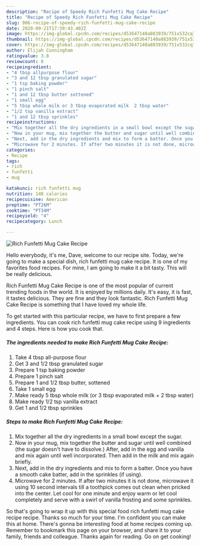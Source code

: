 ```yaml
---
description: "Recipe of Speedy Rich Funfetti Mug Cake Recipe"
title: "Recipe of Speedy Rich Funfetti Mug Cake Recipe"
slug: 986-recipe-of-speedy-rich-funfetti-mug-cake-recipe
date: 2020-09-21T17:59:43.402Z
image: https://img-global.cpcdn.com/recipes/d53647140a883939/751x532cq70/rich-funfetti-mug-cake-recipe-recipe-main-photo.jpg
thumbnail: https://img-global.cpcdn.com/recipes/d53647140a883939/751x532cq70/rich-funfetti-mug-cake-recipe-recipe-main-photo.jpg
cover: https://img-global.cpcdn.com/recipes/d53647140a883939/751x532cq70/rich-funfetti-mug-cake-recipe-recipe-main-photo.jpg
author: Elijah Cunningham
ratingvalue: 3.8
reviewcount: 8
recipeingredient:
- "4 tbsp allpurpose flour"
- "3 and 12 tbsp granulated sugar"
- "1 tsp baking powder"
- "1 pinch salt"
- "1 and 12 tbsp butter sottened"
- "1 small egg"
- "5 tbsp whole milk or 3 tbsp evaporated milk  2 tbsp water"
- "1/2 tsp vanilla extract"
- "1 and 12 tbsp sprinkles"
recipeinstructions:
- "Mix together all the dry ingredients in a small bowl except the sugar."
- "Now in your mug, mix together the butter and sugar until well combined (the sugar doesn&#39;t have to dissolve.) After, add in the egg and vanilla and mix again until well incorporated. Then add in the milk and mix again briefly."
- "Next, add in the dry ingredients and mix to form a batter. Once you have a smooth cake batter, add in the sprinkles (if using)."
- "Microwave for 2 minutes. If after two minutes it is not done, microwave it using 10 second intervals till a toothpick comes out clean when pricked into the center. Let cool for one minute and enjoy warm or let cool completely and serve with a swirl of vanilla frosting and some sprinkles."
categories:
- Recipe
tags:
- rich
- funfetti
- mug

katakunci: rich funfetti mug 
nutrition: 148 calories
recipecuisine: American
preptime: "PT26M"
cooktime: "PT34M"
recipeyield: "4"
recipecategory: Lunch

---
```



![Rich Funfetti Mug Cake Recipe](https://img-global.cpcdn.com/recipes/d53647140a883939/751x532cq70/rich-funfetti-mug-cake-recipe-recipe-main-photo.jpg)

Hello everybody, it's me, Dave, welcome to our recipe site. Today, we're going to make a special dish, rich funfetti mug cake recipe. It is one of my favorites food recipes. For mine, I am going to make it a bit tasty. This will be really delicious.



Rich Funfetti Mug Cake Recipe is one of the most popular of current trending foods in the world. It is enjoyed by millions daily. It's easy, it is fast, it tastes delicious. They are fine and they look fantastic. Rich Funfetti Mug Cake Recipe is something that I have loved my whole life.


To get started with this particular recipe, we have to first prepare a few ingredients. You can cook rich funfetti mug cake recipe using 9 ingredients and 4 steps. Here is how you cook that.

<!--inarticleads1-->

##### The ingredients needed to make Rich Funfetti Mug Cake Recipe:

1. Take 4 tbsp all-purpose flour
1. Get 3 and 1/2 tbsp granulated sugar
1. Prepare 1 tsp baking powder
1. Prepare 1 pinch salt
1. Prepare 1 and 1/2 tbsp butter, sottened
1. Take 1 small egg
1. Make ready 5 tbsp whole milk (or 3 tbsp evaporated milk + 2 tbsp water)
1. Make ready 1/2 tsp vanilla extract
1. Get 1 and 1/2 tbsp sprinkles




<!--inarticleads2-->

##### Steps to make Rich Funfetti Mug Cake Recipe:

1. Mix together all the dry ingredients in a small bowl except the sugar.
1. Now in your mug, mix together the butter and sugar until well combined (the sugar doesn&#39;t have to dissolve.) After, add in the egg and vanilla and mix again until well incorporated. Then add in the milk and mix again briefly.
1. Next, add in the dry ingredients and mix to form a batter. Once you have a smooth cake batter, add in the sprinkles (if using).
1. Microwave for 2 minutes. If after two minutes it is not done, microwave it using 10 second intervals till a toothpick comes out clean when pricked into the center. Let cool for one minute and enjoy warm or let cool completely and serve with a swirl of vanilla frosting and some sprinkles.




So that's going to wrap it up with this special food rich funfetti mug cake recipe recipe. Thanks so much for your time. I'm confident you can make this at home. There's gonna be interesting food at home recipes coming up. Remember to bookmark this page on your browser, and share it to your family, friends and colleague. Thanks again for reading. Go on get cooking!
